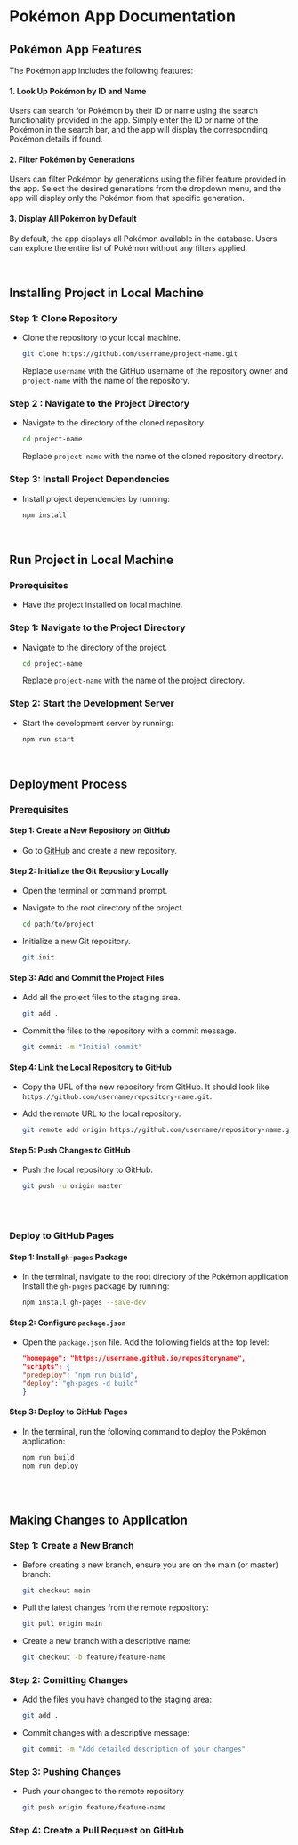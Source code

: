# Pokémon App Documentation

## Pokémon App Features

The Pokémon app includes the following features:

#### 1. Look Up Pokémon by ID and Name

Users can search for Pokémon by their ID or name using the search functionality provided in the app. Simply enter the ID or name of the Pokémon in the search bar, and the app will display the corresponding Pokémon details if found.

#### 2. Filter Pokémon by Generations

Users can filter Pokémon by generations using the filter feature provided in the app. Select the desired generations from the dropdown menu, and the app will display only the Pokémon from that specific generation.

#### 3. Display All Pokémon by Default

By default, the app displays all Pokémon available in the database. Users can explore the entire list of Pokémon without any filters applied.

<br/>

## Installing Project in Local Machine

### Step 1: Clone Repository

- Clone the repository to your local machine.

  ```bash
  git clone https://github.com/username/project-name.git
  ```

  Replace `username` with the GitHub username of the repository owner and `project-name` with the name of the repository.

### Step 2 : Navigate to the Project Directory

- Navigate to the directory of the cloned repository.

  ```bash
  cd project-name
  ```

  Replace `project-name` with the name of the cloned repository directory.

### Step 3: Install Project Dependencies

- Install project dependencies by running:

  ```bash
  npm install
  ```

  <br/>

## Run Project in Local Machine

### Prerequisites

- Have the project installed on local machine.

### Step 1: Navigate to the Project Directory

- Navigate to the directory of the project.

  ```bash
  cd project-name
  ```

  Replace `project-name` with the name of the project directory.

### Step 2: Start the Development Server

- Start the development server by running:

  ```bash
  npm run start
  ```

  <br/>

## Deployment Process

### Prerequisites

#### Step 1: Create a New Repository on GitHub

- Go to [GitHub](https://github.com) and create a new repository.

#### Step 2: Initialize the Git Repository Locally

- Open the terminal or command prompt.
- Navigate to the root directory of the project.

  ```bash
  cd path/to/project
  ```

- Initialize a new Git repository.

  ```bash
  git init
  ```

#### Step 3: Add and Commit the Project Files

- Add all the project files to the staging area.

  ```bash
  git add .
  ```

- Commit the files to the repository with a commit message.

  ```bash
  git commit -m "Initial commit"
  ```

#### Step 4: Link the Local Repository to GitHub

- Copy the URL of the new repository from GitHub. It should look like `https://github.com/username/repository-name.git`.
- Add the remote URL to the local repository.

  ```bash
  git remote add origin https://github.com/username/repository-name.git
  ```

#### Step 5: Push Changes to GitHub

- Push the local repository to GitHub.

  ```bash
  git push -u origin master
  ```

  <br/>
  <br/>

### Deploy to GitHub Pages

#### Step 1: Install `gh-pages` Package

- In the terminal, navigate to the root directory of the Pokémon application Install the `gh-pages` package by running:

  ```bash
  npm install gh-pages --save-dev
  ```

#### Step 2: Configure `package.json`

- Open the `package.json` file. Add the following fields at the top level:

  ```json
  "homepage": "https://username.github.io/repositoryname",
  "scripts": {
  "predeploy": "npm run build",
  "deploy": "gh-pages -d build"
  }
  ```

#### Step 3: Deploy to GitHub Pages

- In the terminal, run the following command to deploy the Pokémon application:

  ```bash
  npm run build
  npm run deploy
  ```

  <br/>
  <br/>

## Making Changes to Application

### Step 1: Create a New Branch

- Before creating a new branch, ensure you are on the main (or master) branch:
  ```bash
  git checkout main
  ```
- Pull the latest changes from the remote repository:

  ```bash
  git pull origin main
  ```

- Create a new branch with a descriptive name:

  ```bash
  git checkout -b feature/feature-name
  ```

### Step 2: Comitting Changes

- Add the files you have changed to the staging area:
  ```bash
  git add .
  ```
- Commit changes with a descriptive message:
  ```bash
  git commit -m "Add detailed description of your changes"
  ```

### Step 3: Pushing Changes

- Push your changes to the remote repository
  ```bash
  git push origin feature/feature-name
  ```

### Step 4: Create a Pull Request on GitHub
